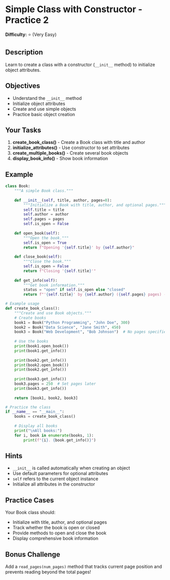 # Simple Class with Constructor - Practice 2

**Difficulty:** ⭐ (Very Easy)

## Description

Learn to create a class with a constructor (`__init__` method) to initialize object attributes.

## Objectives

- Understand the `__init__` method
- Initialize object attributes
- Create and use simple objects
- Practice basic object creation

## Your Tasks

1. **create_book_class()** - Create a Book class with title and author
2. **initialize_attributes()** - Use constructor to set attributes
3. **create_multiple_books()** - Create several book objects
4. **display_book_info()** - Show book information

## Example

```python
class Book:
    """A simple Book class."""
    
    def __init__(self, title, author, pages=0):
        """Initialize a Book with title, author, and optional pages."""
        self.title = title
        self.author = author
        self.pages = pages
        self.is_open = False
    
    def open_book(self):
        """Open the book."""
        self.is_open = True
        return f"Opening '{self.title}' by {self.author}"
    
    def close_book(self):
        """Close the book."""
        self.is_open = False
        return f"Closing '{self.title}'"
    
    def get_info(self):
        """Get book information."""
        status = "open" if self.is_open else "closed"
        return f"'{self.title}' by {self.author} ({self.pages} pages) - {status}"

# Example usage
def create_book_class():
    """Create and use Book objects."""
    # Create books
    book1 = Book("Python Programming", "John Doe", 300)
    book2 = Book("Data Science", "Jane Smith", 450)
    book3 = Book("Web Development", "Bob Johnson")  # No pages specified
    
    # Use the books
    print(book1.open_book())
    print(book1.get_info())
    
    print(book2.get_info())
    print(book2.open_book())
    print(book2.get_info())
    
    print(book3.get_info())
    book3.pages = 250  # Set pages later
    print(book3.get_info())
    
    return [book1, book2, book3]

# Practice the class
if __name__ == "__main__":
    books = create_book_class()
    
    # Display all books
    print("\nAll books:")
    for i, book in enumerate(books, 1):
        print(f"{i}. {book.get_info()}")
```

## Hints

- `__init__` is called automatically when creating an object
- Use default parameters for optional attributes
- `self` refers to the current object instance
- Initialize all attributes in the constructor

## Practice Cases

Your Book class should:
- Initialize with title, author, and optional pages
- Track whether the book is open or closed
- Provide methods to open and close the book
- Display comprehensive book information

## Bonus Challenge

Add a `read_pages(num_pages)` method that tracks current page position and prevents reading beyond the total pages!